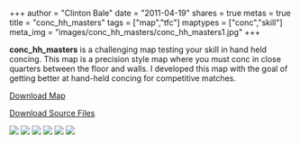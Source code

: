 +++
author = "Clinton Bale"
date = "2011-04-19"
shares = true
metas = true
title = "conc_hh_masters"
tags = ["map","tfc"]
maptypes = ["conc","skill"]
meta_img = "images/conc_hh_masters/conc_hh_masters1.jpg"
+++

**conc_hh_masters** is a challenging map testing your skill in hand held concing. This map is a precision style map where you must conc in close quarters between the floor and walls. I developed this map with the goal of getting better at hand-held concing for competitive matches.

[Download Map](/assets/conc_hh_masters/conc_hh_masters.zip)

[Download Source Files](/assets/conc_hh_masters/conc_hh_masters_source.zip)

[![](/images/conc_hh_masters/conc_hh_masters1.jpg)](/images/conc_hh_masters/conc_hh_masters1.jpg)
[![](/images/conc_hh_masters/conc_hh_masters2.jpg)](/images/conc_hh_masters/conc_hh_masters2.jpg)
[![](/images/conc_hh_masters/conc_hh_masters3.jpg)](/images/conc_hh_masters/conc_hh_masters3.jpg)
[![](/images/conc_hh_masters/conc_hh_masters4.jpg)](/images/conc_hh_masters/conc_hh_masters4.jpg)
[![](/images/conc_hh_masters/conc_hh_masters5.jpg)](/images/conc_hh_masters/conc_hh_masters5.jpg)
[![](/images/conc_hh_masters/conc_hh_masters6.jpg)](/images/conc_hh_masters/conc_hh_masters6.jpg)